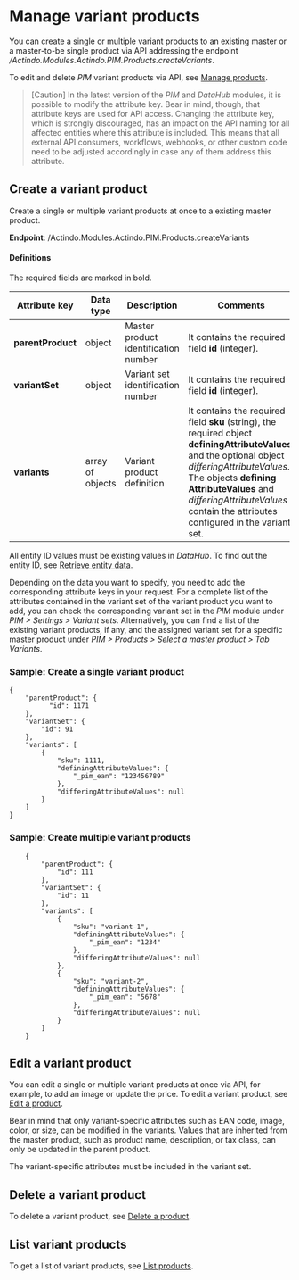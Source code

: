 # Manage variant products

You can create a single or multiple variant products to an existing master or a master-to-be single product via API addressing the endpoint */Actindo.Modules.Actindo.PIM.Products.createVariants*. 

To edit and delete *PIM* variant products via API, see [Manage products](./05_ManageProducts.md). 

> [Caution] In the latest version of the *PIM* and *DataHub* modules, it is possible to modify the attribute key. Bear in mind, though, that attribute keys are used for API access. Changing the attribute key, which is strongly discouraged, has an impact on the API naming for all affected entities where this attribute is included. This means that all external API consumers, workflows, webhooks, or other custom code need to be adjusted accordingly in case any of them address this attribute.



## Create a variant product

Create a single or multiple variant products at once to a existing master product.

**Endpoint**: /Actindo.Modules.Actindo.PIM.Products.createVariants

#### Definitions

The required fields are marked in bold.

| Attribute key     | Data type | Description | Comments | 
| ----------- | ----------- | ---------- | ------ | 
| **parentProduct**  | object |  Master product identification number | It contains the required field **id** (integer). |
| **variantSet**   | object  | Variant set identification number | It contains the required field **id** (integer). |
| **variants** | array of objects | Variant product definition | It contains the required field **sku** (string), the required object **definingAttributeValues**, and the optional object *differingAttributeValues*. The objects **defining AttributeValues** and *differingAttributeValues* contain the attributes configured in the variant set. | 


All entity ID values must be existing values in *DataHub*. To find out the entity ID, see [Retrieve entity data](./04_RetrieveEntityData.md). 

Depending on the data you want to specify, you need to add the corresponding attribute keys in your request. For a complete list of the attributes contained in the variant set of the variant product you want to add, you can check the corresponding variant set in the *PIM* module under *PIM > Settings > Variant sets*. Alternatively, you can find a list of the existing variant products, if any, and the assigned variant set for a specific master product under *PIM > Products > Select a master product > Tab Variants*.


### Sample: Create a single variant product

    {
        "parentProduct": {
              "id": 1171
        },
        "variantSet": {
            "id": 91
        },
        "variants": [
            {
                "sku": 1111,
                "definingAttributeValues": {
                    "_pim_ean": "123456789"
                },
                "differingAttributeValues": null
            }
        ]
    }


### Sample: Create multiple variant products


        {
            "parentProduct": {
                "id": 111
            },
            "variantSet": {
                "id": 11
            },
            "variants": [
                {
                    "sku": "variant-1",
                    "definingAttributeValues": {
                        "_pim_ean": "1234"
                    },
                    "differingAttributeValues": null
                },
                {
                    "sku": "variant-2",
                    "definingAttributeValues": {
                        "_pim_ean": "5678"
                    },
                    "differingAttributeValues": null
                }
            ]
        }



## Edit a variant product

You can edit a single or multiple variant products at once via API, for example, to add an image or update the price. 
To edit a variant product, see [Edit a product](./05_ManageProducts.md#edit-a-product).

Bear in mind that only variant-specific attributes such as EAN code, image, color, or size, can be modified in the variants. Values that are inherited from the master product, such as product name, description, or tax class, can only be updated in the parent product. 

The variant-specific attributes must be included in the variant set.



## Delete a variant product

To delete a variant product, see [Delete a product](./05_ManageProducts.md#delete-a-product).



## List variant products

To get a list of variant products, see [List products](./05_ManageProducts.md#list-products).



[comment]: <> (Fachreviewer: Kann man alle Variants zu einem Master auflisten? Sinnvoll/Hilfreich? Bisher nur via PIM.PIM.Get -> entityId geschafft. Geht es anders?)









